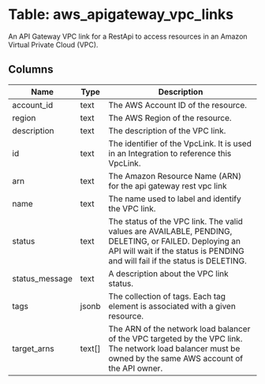 
# Table: aws_apigateway_vpc_links
An API Gateway VPC link for a RestApi to access resources in an Amazon Virtual Private Cloud (VPC).
## Columns
| Name        | Type           | Description  |
| ------------- | ------------- | -----  |
|account_id|text|The AWS Account ID of the resource.|
|region|text|The AWS Region of the resource.|
|description|text|The description of the VPC link.|
|id|text|The identifier of the VpcLink. It is used in an Integration to reference this VpcLink.|
|arn|text|The Amazon Resource Name (ARN) for the api gateway rest vpc link|
|name|text|The name used to label and identify the VPC link.|
|status|text|The status of the VPC link. The valid values are AVAILABLE, PENDING, DELETING, or FAILED. Deploying an API will wait if the status is PENDING and will fail if the status is DELETING.|
|status_message|text|A description about the VPC link status.|
|tags|jsonb|The collection of tags. Each tag element is associated with a given resource.|
|target_arns|text[]|The ARN of the network load balancer of the VPC targeted by the VPC link. The network load balancer must be owned by the same AWS account of the API owner.|
